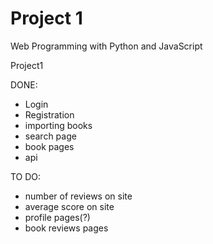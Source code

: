 # Project 1

Web Programming with Python and JavaScript

Project1

DONE:
  - Login
  - Registration
  - importing books
  - search page
  - book pages
  - api

TO DO:
  - number of reviews on site
  - average score on site
  - profile pages(?)
  - book reviews pages
